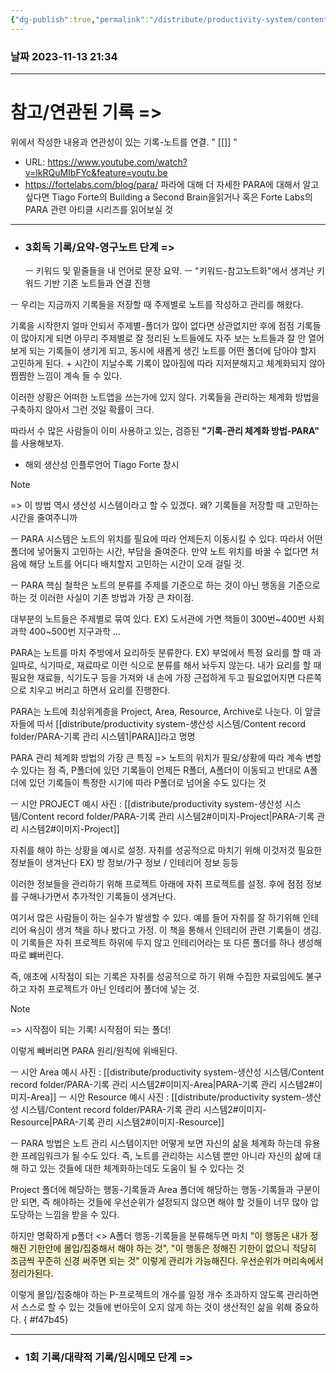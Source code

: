 ```yaml
---
{"dg-publish":true,"permalink":"/distribute/productivity-system/content-record-folder/para-2/","tags":["생산성/시스템"],"noteIcon":""}
---
```


### 날짜 2023-11-13 21:34


---
# 참고/연관된 기록 =>
위에서 작성한 내용과 연관성이 있는 기록-노트를 연결.
" [[]] "
- URL: https://www.youtube.com/watch?v=lkRQuMIbFYc&feature=youtu.be
- https://fortelabs.com/blog/para/
	파라에 대해 더 자세한 PARA에 대해서 알고 싶다면 Tiago Forte의 Building a Second Brain을읽거나 혹은 Forte Labs의 PARA 관련 아티클 시리즈를 읽어보실 것

-------------------------------
- ### 3회독 기록/요약-영구노트 단계 =>
	ㅡ 키워드 및 밑줄들을 내 언어로 문장 요약.
	ㅡ "키워드-참고노트화"에서 생겨난 키워드 기반 기존 노트들과 연결 진행


ㅡ
우리는 지금까지 기록들을 저장할 때 주제별로 노트를 작성하고 관리를 해왔다.
	
기록을 시작한지 얼마 안되서 주제별-폴더가 많이 없다면 상관없지만 후에 점점 기록들이 많아지게 되면 아무리 주제별로 잘 정리된 노트들에도 자주 보는 노트들과 잘 안 열어보게 되는 기록들이 생기게 되고, 동시에 새롭게 생긴 노트를 어떤 폴더에 담아야 할지 고민하게 된다.  + 시간이 지날수록 기록이 많아짐에 따라 지저분해지고 체계화되지 않아 찜찜한 느낌이 계속 들 수 있다.
	
이러한 상황은 어떠한 노트앱을 쓰는가에 있지 않다. 기록들을 관리하는 체계화 방법을 구축하지 않아서 그런 것일 확률이 크다.
	
따라서 수 많은 사람들이 이미 사용하고 있는, 검증된 **"기록-관리 체계화 방법-PARA"** 를 사용해보자. 
	
- 
	해외 생산성 인플루언어 Tiago Forte 창시
	
> [!NOTE]
> => 
> 이 방법 역시 생산성 시스템이라고 할 수 있겠다. 왜?
> 기록들을 저장할 때 고민하는 시간을 줄여주니까

ㅡ
PARA 시스템은 노트의 위치를 필요에 따라 언제든지 이동시킬 수 있다. 따라서 어떤 폴더에 넣어둘지 고민하는 시간, 부담을 줄여준다.
만약 노트 위치를 바꿀 수 없다면 처음에 해당 노트를 어디다 배치할지 고민하는 시간이 오래 걸릴 것.

ㅡ
PARA 핵심 철학은 노트의 분류를 주제를 기준으로 하는 것이 아닌 행동을 기준으로 하는 것 이러한 사실이 기존 방법과 가장 큰 차이점.
	
대부분의 노트들은 주제별로 묶여 있다.
	EX)  도서관에 가면 책들이 300번~400번 사회과학 400~500번 지구과학 ...
	
PARA는 노트를 마치 주방에서 요리하듯 분류한다. 
	EX) 부엌에서 특정 요리를 할 때 과일따로, 식기따로, 재료따로 이런 식으로 분류를 해서 놔두지 않는다. 내가 요리를 할 때 필요한 재료들, 식기도구 등을 가져와 내 손에 가장 근접하게 두고 필요없어지면 다른쪽으로 치우고 버리고 하면서 요리를 진행한다. 
	
PARA는 노트에 최상위계층을 Project, Area, Resource, Archive로 나눈다. 이 앞글자들에 따서 [[distribute/productivity system-생산성 시스템/Content record folder/PARA-기록 관리 시스템1\|PARA]]라고 명명
	
PARA 관리 체계화 방법의 가장 큰 특징 =>
노트의 위치가 필요/상황에 따라 계속 변할 수 있다는 점
즉, P폴더에 있던 기록들이 언제든 R폴더, A폴더이 이동되고 반대로 A폴더에 있던 기록들이 특정한 시기에 따라 P폴더로 넘어올 수도 있다는 것



ㅡ 시안 PROJECT 예시 사진 : [[distribute/productivity system-생산성 시스템/Content record folder/PARA-기록 관리 시스템2#이미지-Project\|PARA-기록 관리 시스템2#이미지-Project]]
	
자취를 해야 하는 상황을 예시로 설정.
자취를 성공적으로 마치기 위해 이것저것 필요한 정보들이 생겨난다
EX) 방 정보/가구 정보 / 인테리어 정보 등등
	
이러한 정보들을 관리하기 위해 프로젝트 아래에 자취 프로젝트를 설정.
후에 점점 정보를 구해나가면서 추가적인 기록들이 생겨난다.
	
여기서 많은 사람들이 하는 실수가 발생할 수 있다.
예를 들어 자취를 잘 하기위해 인테리어 욕심이 생겨 책을 하나 봤다고 가정.
이 책을 통해서 인테리어 관련 기록들이 생김.
이 기록들은 자취 프로젝트 하위에 두지 않고 인테리어라는 또 다른 폴더를 하나 생성해 따로 뺴버린다.
	
즉, 애초에 시작점이 되는 기록은 자취를 성공적으로 하기 위해 수집한 자료임에도 불구하고 자취 프로젝트가 아닌 인테리어 폴더에 넣는 것.
	
> [!NOTE]
> =>
> 시작점이 되는 기록! 
> 시작점이 되는 폴더!
	
이렇게 빼버리면 PARA 원리/원칙에 위배된다.
	
ㅡ 시안 Area 예시 사진 : [[distribute/productivity system-생산성 시스템/Content record folder/PARA-기록 관리 시스템2#이미지-Area\|PARA-기록 관리 시스템2#이미지-Area]]
ㅡ 시안 Resource 예시 사진 : [[distribute/productivity system-생산성 시스템/Content record folder/PARA-기록 관리 시스템2#이미지-Resource\|PARA-기록 관리 시스템2#이미지-Resource]]


ㅡ
PARA 방법은 노트 관리 시스템이지만 어떻게 보면 자신의 삶을 체계화 하는데 유용한 프레임워크가 될 수도 있다.
즉, 노트를 관리하는 시스템 뿐만 아니라 자신의 삶에 대해 하고 있는 것들에 대한 체계화하는데도 도움이 될 수 있다는 것
	
Project 폴더에 해당하는 행동-기록들과 Area 폴더에 해당하는 행동-기록들과 구분이 안 되면, 즉 해야하는 것들에 우선순위가 설정되지 않으면 해야 할 것들이 너무 많아 압도당하는 느낌을 받을 수 있다. 
	
하지만 명확하게 p폴더 <> A폴더 행동-기록들을 분류해두면 마치 <span style="background:rgba(240, 200, 0, 0.2)">"이 행동은 내가 정해진 기한안에 몰입/집중해서 해야 하는 것", "이 행동은 정해진 기한이 없으니 적당히 조금씩 꾸준히 신경 써주면 되는 것" 이렇게 관리가 가능해진다. 우선순위가 머리속에서 정리가된다.</span>
	
이렇게 몰입/집중해야 하는 P-프로젝트의 개수를 일정 개수 초과하지 않도록 관리하면서 스스로 할 수 있는 것들에 번아웃이 오지 않게 하는 것이 생산적인 삶을 위해 중요하다.
{ #f47b45}


---
- ### 1회 기록/대략적 기록/임시메모 단계 =>
